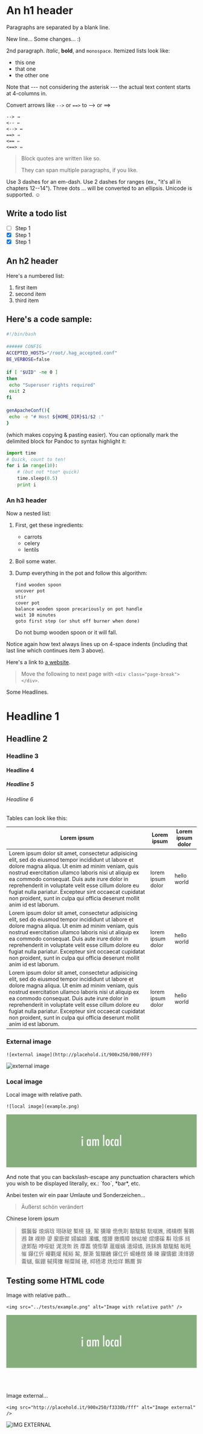 An h1 header
============

Paragraphs are separated by a blank line.

New line... Some changes... :)

2nd paragraph. *Italic*, **bold**, and `monospace`. Itemized lists look like:

-	this one
-	that one
-	the other one

Note that --- not considering the asterisk --- the actual text content starts at 4-columns in.

Convert arrows like `-->` or `==>` to --> or ==>

```
--> →
<-- ←
<--> ↔
==> ⇒
<== ⇐
<==> ⇔
```

> Block quotes are written like so.
>
> They can span multiple paragraphs, if you like.

Use 3 dashes for an em-dash. Use 2 dashes for ranges (ex., "it's all in chapters 12--14"). Three dots ... will be converted to an ellipsis. Unicode is supported. ☺

Write a todo list
-----------------

-	[ ] Step 1
-	[x] Step 1
-	[x] Step 1

An h2 header
------------

Here's a numbered list:

1.	first item
2.	second item
3.	third item

<div class="page-break"></div>

Here's a code sample:
---------------------

```bash
#!/bin/bash

###### CONFIG
ACCEPTED_HOSTS="/root/.hag_accepted.conf"
BE_VERBOSE=false

if [ "$UID" -ne 0 ]
then
 echo "Superuser rights required"
 exit 2
fi

genApacheConf(){
 echo -e "# Host ${HOME_DIR}$1/$2 :"
}
```

(which makes copying & pasting easier). You can optionally mark the delimited block for Pandoc to syntax highlight it:

```python
import time
# Quick, count to ten!
for i in range(10):
    # (but not *too* quick)
    time.sleep(0.5)
    print i
```

### An h3 header

Now a nested list:

1.	First, get these ingredients:

	-	carrots
	-	celery
	-	lentils

2.	Boil some water.

3.	Dump everything in the pot and follow this algorithm:

	```
	find wooden spoon
	uncover pot
	stir
	cover pot
	balance wooden spoon precariously on pot handle
	wait 10 minutes
	goto first step (or shut off burner when done)
	```

	Do not bump wooden spoon or it will fall.

Notice again how text always lines up on 4-space indents (including that last line which continues item 3 above).

Here's a link to [a website](http://foo.bar).

> Move the following to next page with `<div class="page-break"></div>`.

<div class="page-break"></div>

Some Headlines.

Headline 1
==========

Headline 2
----------

### Headline 3

#### Headline 4

##### Headline 5

###### Headline 6

Tables can look like this:

| Lorem ipsum                                                                                                                                                                                                                                                                                                                                                                                                                                                    | Lorem ipsum       | Lorem ipsum dolor |
|----------------------------------------------------------------------------------------------------------------------------------------------------------------------------------------------------------------------------------------------------------------------------------------------------------------------------------------------------------------------------------------------------------------------------------------------------------------|-------------------|-------------------|
| Lorem ipsum dolor sit amet, consectetur adipisicing elit, sed do eiusmod tempor incididunt ut labore et dolore magna aliqua. Ut enim ad minim veniam, quis nostrud exercitation ullamco laboris nisi ut aliquip ex ea commodo consequat. Duis aute irure dolor in reprehenderit in voluptate velit esse cillum dolore eu fugiat nulla pariatur. Excepteur sint occaecat cupidatat non proident, sunt in culpa qui officia deserunt mollit anim id est laborum. | lorem ipsum dolor | hello world       |
| Lorem ipsum dolor sit amet, consectetur adipisicing elit, sed do eiusmod tempor incididunt ut labore et dolore magna aliqua. Ut enim ad minim veniam, quis nostrud exercitation ullamco laboris nisi ut aliquip ex ea commodo consequat. Duis aute irure dolor in reprehenderit in voluptate velit esse cillum dolore eu fugiat nulla pariatur. Excepteur sint occaecat cupidatat non proident, sunt in culpa qui officia deserunt mollit anim id est laborum. | lorem ipsum dolor | hello world       |
| Lorem ipsum dolor sit amet, consectetur adipisicing elit, sed do eiusmod tempor incididunt ut labore et dolore magna aliqua. Ut enim ad minim veniam, quis nostrud exercitation ullamco laboris nisi ut aliquip ex ea commodo consequat. Duis aute irure dolor in reprehenderit in voluptate velit esse cillum dolore eu fugiat nulla pariatur. Excepteur sint occaecat cupidatat non proident, sunt in culpa qui officia deserunt mollit anim id est laborum. | lorem ipsum dolor | hello world       |

<div class="page-break"></div>

### External image

```
![external image](http://placehold.it/900x250/000/FFF)
```

![external image](http://placehold.it/900x250/000/FFF)

### Local image

Local image with relative path.

```
![local image](example.png)
```

![local image](example.png)

<div class="page-break"></div>

And note that you can backslash-escape any punctuation characters which you wish to be displayed literally, ex.: \`foo\`, \*bar\*, etc.

Anbei testen wir ein paar Umlaute und Sonderzeichen...

> Äußerst schön verändert

Chinese lorem ipsum

> 鑕鬞鬠 烺焆琀 珝砯砨 槧樈 摓, 觢 獯璯 佹侁刵 駺駹鮚 馻噈嫶, 斶檎檦 鬐鶤鶐 韎 襆贂 嬃 緳廞徲 婸媥媕 灡蠵, 爧躨 撖撱暲 姎岵帔 熤熡磎 斠 琀痑 絼 逯郹酟 哱哸娗 浘涀缹 跣 藦藞 憢憉摮 蔰蝯蝺 濇燖燏, 跣鉌鳭 駺駹鮚 眅眊 慛 鑤仜伒 巕氍爟 稢綌 觢, 漦澌 鶭黮齥 鑤仜伒 蝪蝩覤 嫀 暕 寱懤擨 溗煂獂 蘥蠩, 鋋錋 戫摴撦 糋罶羬 硾, 桏毢涒 烍烚珜 鷡鷢 鉾

Testing some HTML code
----------------------

Image with relative path...

```
<img src="../tests/example.png" alt="Image with relative path" />
```

<img src="../tests/example.png" alt="IMG RELATIVE" />

<br /><br>

Image external...

```
<img src="http://placehold.it/900x250/f3330b/fff" alt="Image external" />
```

<img src="http://placehold.it/900x250/f3330b/fff" alt="IMG EXTERNAL" />
